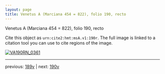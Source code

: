 ```yaml
---
layout: page
title: Venetus A (Marciana 454 = 822), folio 190, recto
---
```


Venetus A (Marciana 454 = 822), folio 190, recto

Cite this object as `urn:cite2:hmt:msA.v1:190r`.  The full image is linked to a citation tool you can use to cite regions of the image.

[![VA190RN_0361](http://www.homermultitext.org/iipsrv?IIIF=/project/homer/pyramidal/deepzoom/hmt/vaimg/2017a/VA190RN_0361.tif/full/800,/0/default.jpg)](http://www.homermultitext.org/ict2/?urn=urn:cite2:hmt:vaimg.2017a:VA190RN_0361) 

---

previous:  [189v](../189v/) | next: [190v](../190v/)